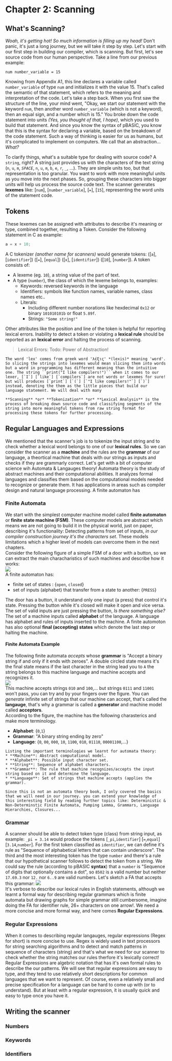 # Chapter 2: Scanning

## What's Scanning?

*Woah, it's getting hot! So much information is filling up my head!* Don't panic, it's just a long journey, but we will take it step by step. Let's start with our first step in building our compiler, which is scanning. But first, let's see source code from our human perspective. Take a line from our previous example:

```basic
num number_variable = 15
```

Knowing from Appendix A1, this line declares a variable called `number_variable` of type `num` and initializes it with the value 15. That's called the semantic of that statement, which refers to the meaning and interpretation of the code. Let's take a step back. When you first saw the structure of the line, your mind went, "Okay, we start our statement with the keyword `num`, then another word `number_variable` (which is not a keyword), then an equal sign, and a number which is 15." You broke down the code statement into units *(Yes, you thought of that, I hope)*, which you used to build that statement. And since you know the syntax of pBASIC, you know that this is the syntax for declaring a variable, based on the breakdown of the code statement. Such a way of thinking is easier for us as humans, but it's complicated to implement on computers. We call that an abstraction... *What?*

To clarify things, what's a suitable type for dealing with source code? A `string`, right? A string just provides us with the characters of the text string (`n`, `u`, `m`, *`SPACE`*, `n`, `u`, `m`, `b`, `e`, `r`, `_`, ...). They are simple units too, but that representation is too granular. You want to work with more meaningful units as you move into the next phases. So, grouping these characters into bigger units will help us process the source code text. The scanner generates **lexemes** like: [`num`], [`number_variable`], [`=`], [`15`], representing the word units of the statement code.

## Tokens
These lexemes can be assigned with attributes to describe it's meaning or type, combined together, resulting a Token. Consider the following statement in C as example:
```c
a = x + 10;
```
A C tokenizer *(another name for scanners)* would generate tokens: ([`a`], [`identifier`]) ([`=`], [`equal`]) ([`x`], [`identifier`]) ([`10`], [`number`]). A token consists of:
* A lexeme (eg. `10`), a string value of the part of text.
* A type (`number`), the class of which the lexeme belongs to, examples:
    * Keywords: reversed keywords in the language
    * Identifiers: symbols like function names, variable names, class names etc..
    * Literals: 
        * Including different number norations like hexdecimal `0x12` or binary `101010101b` or float `5.89f`.
        * Strings: `"Some string!"`

Other attributes like the position and line of the token is helpful for reporting lexical errors.
Inability to detect a token or violating a **lexical rule** should be reported as an **lexical error** and halting the process of scanning.

> Lexical Errors:
> Todo: Power of Abstraction!

```{note}
The word 'lex' comes from greek word 'λέξις' *(lexis)* meaning 'word'. So slicing the strings into lexemes would mean slicing them into words but a word in programming has different meaning than the intuitive one. The string ``print("I like compilers!")`` when it comes to our lexer, [`I`] [`like`] [`compilers`] are not words or lexemes for sure! but will produces [`print`] [`(`] [`"I like compilers!"`] [`)`] instead, denoting the them as the little pieces that build our language statement. We will deal with many  
```

```{admonition} Definition
**Scanning** *or* **Tokenization** *or* **Lexical Analysis** is the process of breaking down source code and classifying segments of the string into more meaningful tokens from raw string format for processing these tokens for further processing.
```

## Regular Languages and Expressions
We mentioned that the scanner's job is to tokenize the input string and to check whether a lexical word belongs to one of our **lexical rules**. So we can consider the scanner as a **machine** and the rules are the **grammar** of our language, a theortical machine that deals with our strings as inputs and checks if they are grammarly correct. Let's get with  a bit of computer science wih Automata & Langauges theory! Automata theory is the study of abstract machines and their computational abilities. It analyzes formal languages and classifies them based on the computational models needed to recognize or generate them. It has applications in areas such as compiler design and natural language processing.
A finite automaton has
### Finite Automata
We start with the simplest computer machine model called **finite automaton** or **finite state machine (FSM)**. These computer models are abstract which means we are not going to build it in the physical world, just on paper, describing it's functionality: Detecting patterns from set of inputs, *in our compiler construction journey it's the characters set*. These models limitations which a higher level of models can overcome them in the next chapters.  
Consider the following figure of a simple FSM of a door with a button, so we can extract the main characharistics of such machines and describe how it works:  
![](images/chp2/fig1.png)  
A finite automaton has:
* finite set of states : {`open`, `closed`}
* set of inputs (alphabet) that transfer from a state to another: {`PRESS`}

The door has a button, it understand only one input (a press) that control it's state. Pressing the button while it's closed will make it open and vice versa. The set of valid inputs are just pressing the button, *Is there something else?* The set of a machine inputs called **alphabet**  of the language. A language has alphabet and rules of inputs inserted to the machine.
A finite automoton has also optional **final (accepting) states** which denote the last step or halting the machine.  

#### Finite Automata Example
The following finite automata *accepts* whose **grammar** is "Accept a binary string if and only if it ends with zeroes". A double circled state means it's the final state means if the last character in the string lead you to `A` the string belongs to this machine language and machine accepts and recognizes it.  
![](images/chp2/fig2.png)  
This machine accepts strings `010` and `100`,... but strings `0111` and `11001` won't pass, you can try and by your fingers over the figure. You can *generate* infinite set of strings that our machine can accept, that's called the **langauge**, that's why a grammar is called a **generator** and machine model called **acceptors**.  
According to the figure, the machine has the following charasterics and make more terminology.
* **Alphabet**: {`0`,`1`}
* **Grammar**: "A binary string ending by zero"
* **Language**: {`0`, `00`, `000`, `10`, `1100`, `010`, `01110`, `00001100`,...}

```{admonition} Automata Terminology
Listing the important terminologies we learnt for automata theory:
* **Machine**: Abstract computational model.
* **Alphabet**: Possible input character set.
* **String**: Sequence of alphabet characters.
* **Grammar**: The rule that machine recognizes/accepts the input string based on it and determine the language.
* **Language**: Set of strings that machine accepts (applies the grammar).
```

```{note}
Since this is not an automata theory book, I only covered the basics that we will need in our journey. you can extend your knowledge of this interesting field by reading further topics like: Deterministic & Non-Determinstic Finite Automata, Pumping Lemma, Grammars, Language Hierarchies, Closures...
```
### Grammar
A scanner should be able to detect token type (class) from string input, as example: ``_pi = 3.14`` would produce the tokens [`_pi`,`identifier`] [`=`,`equal`] [`3.14`,`number`]. For the first token classified as `identifier`, we can define it's rule as "Sequence of alphabetical letters that can contain underscore". The third and the most interesting token has the type `number` and there's a rule that our hypothetical scanner follows to detect the token from a string. We could say the rule (according to pBASIC **syntax**) that a `number` is "Sequence of digits that optionally contains a dot", so `8502` is a valid number but neither `17.69.3` nor `12.` nor `6..9` are valid numbers. Let's sketch a FA that accepts this grammar: ![](images/chp2/fig3.png)  
It's verbose to describe our lexical rules in English statements, although we learnt a formal way for describing regular grammars which is finite automata but drawing graphs for simple grammar still cumbersome, imagine doing the FA for identifier rule, 26+ characters on one arrow!. We need a more concise and more formal way, and here comes **Regular Expressions**.

### Regular Expressions
When it comes to describing regular langauges, regular expressions (Regex for short) is more concise to use. Regex is widely used in text processors for string searching algorithms and to detect and match patterns in sequence of characters (string) and that's what we need for our scanner to check whether the string matches our rules therfore it's lexically correct!  
Regular Expressions are algebric notation that has it's own formal rules to describe the our patterns. 
We will see that regular expressions are easy to type, and they tend to use relatively short descriptions for common languages that we want to represent. Of course, even a relatively small and precise specification for a language can be hard to come up with (or to understand). But at least with a regular expression, it is usually quick and easy to type once you have it.


## Writing the scanner
### Numbers
### Keywords
### Identifiers
